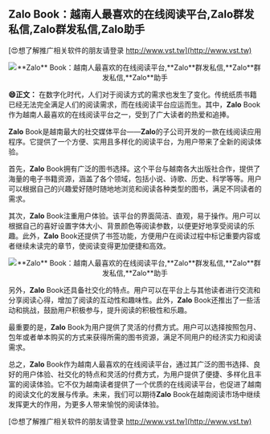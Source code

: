 ## ****Zalo** Book：越南人最喜欢的在线阅读平台,**Zalo**群发私信,**Zalo**群发私信,**Zalo**助手**

[😍想了解推广相关软件的朋友请登录 http://www.vst.tw](http://www.vst.tw)

 <center><img src="https://vst.tw/MP4/tuiguang/png/4.png" alt="**Zalo** Book：越南人最喜欢的在线阅读平台,**Zalo**群发私信,**Zalo**群发私信,**Zalo**助手"></center>

**😄正文：**
在数字化时代，人们对于阅读方式的需求也发生了变化。传统纸质书籍已经无法完全满足人们的阅读需求，而在线阅读平台应运而生。其中，**Zalo** Book作为越南人最喜欢的在线阅读平台之一，受到了广大读者的热爱和追捧。

**Zalo** Book是越南最大的社交媒体平台——**Zalo**的子公司开发的一款在线阅读应用程序。它提供了一个方便、实用且多样化的阅读平台，为用户带来了全新的阅读体验。

首先，**Zalo** Book拥有广泛的图书选择。这个平台与越南各大出版社合作，提供了海量的电子书籍资源，涵盖了各个领域，包括小说、诗歌、历史、科学等等。用户可以根据自己的兴趣爱好随时随地地浏览和阅读各种类型的图书，满足不同读者的需求。

其次，**Zalo** Book注重用户体验。该平台的界面简洁、直观，易于操作。用户可以根据自己的喜好设置字体大小、背景颜色等阅读参数，以便更好地享受阅读的乐趣。此外，**Zalo** Book还提供了书签功能，方便用户在阅读过程中标记重要内容或者继续未读完的章节，使阅读变得更加便捷和高效。

 <center><img src="https://vst.tw/MP4/tuiguang/png/3.png" alt="**Zalo** Book：越南人最喜欢的在线阅读平台,**Zalo**群发私信,**Zalo**群发私信,**Zalo**助手"></center>

另外，**Zalo** Book还具备社交化的特点。用户可以在平台上与其他读者进行交流和分享阅读心得，增加了阅读的互动性和趣味性。此外，**Zalo** Book还推出了一些活动和挑战，鼓励用户积极参与，提升阅读的积极性和乐趣。

最重要的是，**Zalo** Book为用户提供了灵活的付费方式。用户可以选择按照包月、包年或者单本购买的方式来获得所需的图书资源，满足不同用户的经济实力和阅读需求。

总之，**Zalo** Book作为越南人最喜欢的在线阅读平台，通过其广泛的图书选择、良好的用户体验、社交化的特点和灵活的付费方式，为用户提供了便捷、多样化且丰富的阅读体验。它不仅为越南读者提供了一个优质的在线阅读平台，也促进了越南的阅读文化的发展与传承。未来，我们可以期待**Zalo** Book在越南阅读市场中继续发挥更大的作用，为更多人带来愉悦的阅读体验。

[😍想了解推广相关软件的朋友请登录 http://www.vst.tw](http://www.vst.tw)



